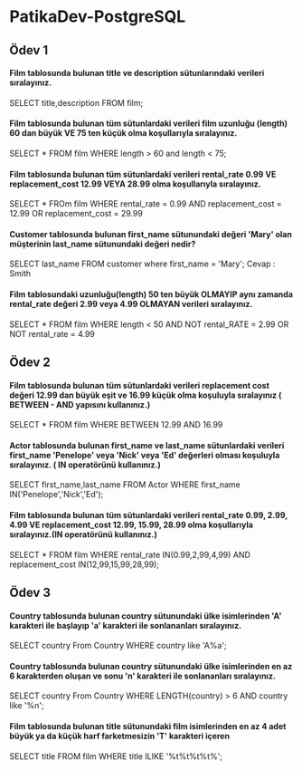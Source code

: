 # PatikaDev-PostgreSQL
## Ödev 1
#### Film tablosunda bulunan title ve description sütunlarındaki verileri sıralayınız.
SELECT title,description FROM film;
#### Film tablosunda bulunan tüm sütunlardaki verileri film uzunluğu (length) 60 dan büyük VE 75 ten küçük olma koşullarıyla sıralayınız.
SELECT * FROM film WHERE length > 60 and length < 75;
#### Film tablosunda bulunan tüm sütunlardaki verileri rental_rate 0.99 VE replacement_cost 12.99 VEYA 28.99 olma koşullarıyla sıralayınız.
SELECT * FROm film WHERE rental_rate = 0.99 AND replacement_cost = 12.99 OR replacement_cost = 29.99
#### Customer tablosunda bulunan first_name sütunundaki değeri 'Mary' olan müşterinin last_name sütunundaki değeri nedir?
SELECT last_name FROM customer where first_name = 'Mary';
Cevap : Smith
#### Film tablosundaki uzunluğu(length) 50 ten büyük OLMAYIP aynı zamanda rental_rate değeri 2.99 veya 4.99 OLMAYAN verileri sıralayınız.
SELECT * FROM film WHERE  length < 50 AND  NOT rental_RATE = 2.99 OR NOT rental_rate = 4.99
## Ödev 2
#### Film tablosunda bulunan tüm sütunlardaki verileri replacement cost değeri 12.99 dan büyük eşit ve 16.99 küçük olma koşuluyla sıralayınız ( BETWEEN - AND yapısını kullanınız.)
SELECT * FROM film WHERE BETWEEN 12.99 AND 16.99
#### Actor tablosunda bulunan first_name ve last_name sütunlardaki verileri first_name 'Penelope' veya 'Nick' veya 'Ed' değerleri olması koşuluyla sıralayınız. ( IN operatörünü kullanınız.)
SELECT first_name,last_name FROM Actor WHERE first_name IN('Penelope','Nick','Ed');

#### Film tablosunda bulunan tüm sütunlardaki verileri rental_rate 0.99, 2.99, 4.99 VE replacement_cost 12.99, 15.99, 28.99 olma koşullarıyla sıralayınız.(IN operatörünü kullanınız.)
SELECT * FROM film WHERE rental_rate IN(0.99,2,99,4,99) AND replacement_cost IN(12,99,15,99,28,99);
## Ödev 3
#### Country tablosunda bulunan country sütunundaki ülke isimlerinden 'A' karakteri ile başlayıp 'a' karakteri ile sonlananları sıralayınız.
SELECT country From Country WHERE country like 'A%a';
#### Country tablosunda bulunan country sütunundaki ülke isimlerinden en az 6 karakterden oluşan ve sonu 'n' karakteri ile sonlananları sıralayınız.
SELECT country From Country WHERE LENGTH(country) > 6 AND country like '%n';
#### Film tablosunda bulunan title sütunundaki film isimlerinden en az 4 adet büyük ya da küçük harf farketmesizin 'T' karakteri içeren
SELECT title FROM film WHERE title ILIKE '%t%t%t%t%';


